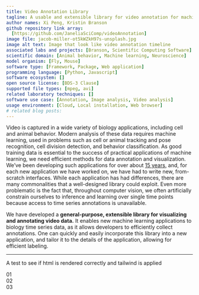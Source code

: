 ```yaml
---
title: Video Annotation Library
tagline: A usable and extensible library for video annotation for machine learning.
author names: Xi Peng, Kristin Branson
github repository link array:
  [https://github.com/JaneliaSciComp/videoAnnotation]
image file: jacob-miller-ot5kWZkH97s-unsplash.jpg
image alt text: Image that look like video annotation timeline
associated labs and projects: [Branson, Scientific Computing Software]
scientific domain: [Animal behavior, Machine learning, Neuroscience]
model organism: [Fly, Mouse]
software type: [Framework, Package, Web application]
programming language: [Python, Javascript]
software ecosystem: []
open source license: [BDS-3 Clause]
supported file types: [mpeg, avi]
related laboratory techniques: []
software use case: [Annotation, Image analysis, Video analysis]
usage environment: [Cloud, Local installation, Web browser]
# related blog posts:
---
```


Video is captured in a wide variety of biology applications, including cell and animal behavior. Modern
analysis of these data requires machine learning, used in problems such as cell or animal tracking and pose
recognition, cell division detection, and behavior classification. As good training data is essential to the
success of practical applications of machine learning, we need efficient methods for data annotation and
visualization. We’ve been developing such applications for over about [15 years](http://kristinbranson.github.io/APT/), and, for each new
application we have worked on, we have had to write new, from-scratch interfaces. While each application
has had differences, there are many commonalities that a well-designed library could exploit. Even more
problematic is the fact that, throughout computer vision, we often artificially constrain ourselves to inference
and learning over single time points because access to time series annotations is unavailable.

We have developed a **general-purpose, extensible library for visualizing and annotating video data.**
It enables new machine learning applications to biology time series data, as it allows developers
to efficiently collect annotations. One can quickly and easily incorporate this library
into a new application, and tailor it to the details of the application, allowing for efficient labeling.

<hr/>
<p>A test to see if html is rendered correctly and tailwind is applied</p>
<div class="flex flex-row">
  <div class="basis-1/3 bg-red-100">
   01
  </div>
  <div class="basis-1/3 bg-green-100">
  02
  </div>
  <div class="basis-1/3 bg-blue-100">
  03
  </div>
</div>
